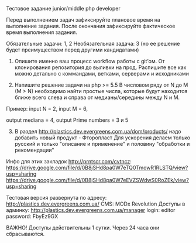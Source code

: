 Тестовое задание junior/middle php developer

Перед выполнением задач зафиксируйте плановое время на выполнение задания. После окончания зафиксируйте фактическое время выполнения задания.

Обязательные задачи: 1, 2
Необязательная задача: 3 (но ее решение будет преимуществом перед другими кандидатами)

1. Опишите именно ваш процесс workflow работы с git’ом. От клонирования репозитория до выливки на прод. Распишите все как можно детально c коммандами, ветками, серверами и исходниками


2. Напишите решение задачи на php >= 5.5 
В числовом ряду от N до M (M > N) необходимо найти простые числа, которые будут находится ближе всего слева и справа от медианы/середины между N и M.


Пример:
input N = 2,
input M = 6,
 
output mediana = 4,
output Prime numbers = 3 и 5


3. В раздел http://plastics.dev.evergreens.com.ua/dom/products/ надо добавить новый продукт - Фторопласт
Для ускорения делаем только русский и только "описание и применение" и половину "обработки и рекомендации"


Инфо для этих закладок http://prntscr.com/cvtncz:
https://drive.google.com/file/d/0B8jSHd8pa0W7eTQ0TmowR1RLSTQ/view?usp=sharing
https://drive.google.com/file/d/0B8jSHd8pa0W7eEVZSWdwS0RoZEk/view?usp=sharing 
 
Тестовая версия развернута по адресу: http://plastics.dev.evergreens.com.ua/
CMS: MODx Revolution
Доступы в админку:
http://plastics.dev.evergreens.com.ua/manager
login: editor
password: FbyEz9GX

ВАЖНО! Доступы действительны 1 сутки. Через 24 часа они сбрасываются.
